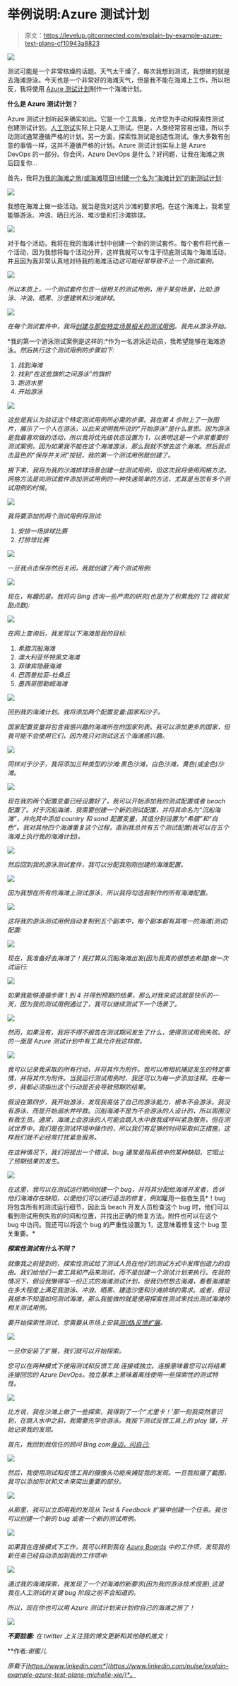 # 举例说明:Azure 测试计划

> 原文：<https://levelup.gitconnected.com/explain-by-example-azure-test-plans-cf10943a8823>

![](img/3418c320b31de55e9b8df6ccc1a3ec26.png)

测试可能是一个非常枯燥的话题。天气太干燥了，每次我想到测试，我想做的就是去海滩游泳。今天也是一个非常好的海滩天气，但是我不能在海滩上工作，所以相反，我将使用 [Azure 测试计划](https://azure.microsoft.com/en-au/services/devops/test-plans/)制作一个海滩计划。

**什么是 Azure 测试计划？**

Azure 测试计划听起来确实如此。它是一个工具集，允许您为手动和探索性测试创建测试计划。[人工测试](https://en.wikipedia.org/wiki/Manual_testing)实际上只是人工测试。但是，人类经常容易出错，所以手动测试通常遵循严格的计划。另一方面，探索性测试是创造性测试。像大多数有创意的事情一样，这并不遵循严格的计划。Azure 测试计划实际上是 Azure DevOps 的一部分。你会问，Azure DevOps 是什么？好问题，让我在海滩之旅后回复你…

首先，我将[为我的海滩之旅(或海滩项目)创建一个名为“海滩计划”的新测试计划](https://docs.microsoft.com/en-us/azure/devops/test/create-a-test-plan?view=azure-devops):

![](img/9174059516c23c7980e9e0d1cc8a04fc.png)

我想在海滩上做一些活动。就当是我对这片沙滩的要求吧。在这个海滩上，我希望能够游泳、冲浪、晒日光浴、堆沙堡和打沙滩排球。

![](img/e3d5a1069a625cb3ca21e4d558cd0fc8.png)

对于每个活动，我将在我的海滩计划中创建一个新的测试套件。每个套件将代表一个活动，因为我想将每个活动分开，这样我就可以专注于彻底测试每个海滩活动，并且因为我非常认真地对待我的海滩活动*这可能经常导致不止一个测试案例。*

*![](img/b707691f9ea89522ec7af5177b34e30f.png)*

*所以本质上，一个测试套件包含一组相关的测试用例，用于某些场景，比如:游泳、冲浪、晒黑、沙堡建筑和沙滩排球。*

*![](img/1a47f7404c2849d7a10b722cd7183e8d.png)*

*在每个测试套件中，我将[创建与那些特定场景相关的测试用例](https://docs.microsoft.com/en-us/azure/devops/test/create-test-cases?view=azure-devops)。我先从游泳开始。*

*我的第一个游泳测试案例是这样的:*作为一名游泳运动员，我希望能够在海滩游泳。*然后执行这个测试用例的步骤如下:*

1.  *找到海滩*
2.  *找到“在这些旗帜之间游泳”的旗帜*
3.  *跑进水里*
4.  *开始游泳*

*![](img/bc6aa4c6cf08eb689a3b53de4a2ad236.png)*

*这些是我认为验证这个特定测试用例所必需的步骤。我在第 4 步附上了一张图片，展示了一个人在游泳，以此来说明我所说的“开始游泳”是什么意思。因为游泳是我最喜欢做的活动，所以我将优先级状态设置为 1，以表明这是一个非常重要的测试案例，因为如果我不能在这个海滩游泳，那么我就不想去这个海滩。然后我点击蓝色的“保存并关闭”按钮，我的第一个测试用例就创建了。*

*接下来，我将为我的沙滩排球场景创建一些测试用例，但这次我将使用网格方法。网格方法是向测试套件添加测试用例的一种快速简单的方法，尤其是当您有多个测试用例的时候。*

*![](img/5bfb8832ddab161eaa637380d19ce0b9.png)*

*我将要添加的两个测试用例将测试:*

1.  *安排一场排球比赛*
2.  *打排球比赛*

*![](img/89c47c0f9a6eabf1ab938c95537897cf.png)*

*一旦我点击保存然后关闭，我就创建了两个测试用例:*

*![](img/5be8fc5fd783e4605b6905ddc9d1ddb3.png)*

*现在，有趣的是。我将向 Bing 咨询一些严肃的研究(也是为了积累我的 T2 微软奖励点数):*

*![](img/532ad1452371dd333aebd378dd9765f2.png)*

*在网上查询后，我发现以下海滩是我的目标:*

1.  *希腊沉船海滩*
2.  *澳大利亚怀特黑文海滩*
3.  *菲律宾隐蔽海滩*
4.  *巴西普拉亚-杜桑丘*
5.  *墨西哥图勒姆海滩*

*![](img/26593202657668e2cde278f044648c0d.png)*

*回到我的海滩计划。我将添加两个配置变量:*国家和沙子*。*

*国家配置变量将包含我感兴趣的海滩所在的国家列表。我可以添加更多的国家，但我可能不会使用它们，因为我只对测试这五个海滩感兴趣。*

*![](img/7087a65f5490c12807d9ea02a4d6a884.png)*

*同样对于沙子，我将添加三种类型的沙滩:黑色沙滩，白色沙滩，黄色(或金色)沙滩。*

*![](img/f102672c72b98ec30f6e04656842aa1b.png)*

*现在我的两个配置变量已经设置好了，我可以开始添加我的测试配置或者 beach 配置了。对于沉船海滩，我需要创建一个新的测试配置，并将其命名为“沉船海滩”，并向其中添加 country 和 sand 配置变量，其值分别设置为“希腊”和“白色”。我对其他四个海滩重复这个过程，直到我总共有五个测试配置(我可以在五个海滩上执行我的海滩计划)。*

*![](img/a2aebe8b0d8f0a91c65ed2c32bd402cc.png)*

*然后回到我的游泳测试套件，我可以分配我刚刚创建的海滩配置。*

*![](img/d814886988626322fedd7c0ac09c8202.png)*

*因为我想在所有的海滩上测试游泳，所以我将勾选我制作的所有海滩配置。*

*![](img/dac0f1d54dcf275efcd126a5973a1869.png)*

*这将我的游泳测试用例自动复制到五个副本中，每个副本都有其唯一的海滩(测试)配置:*

*![](img/e11fa818ffedb484cd1bc3832c7411fc.png)*

*现在，我准备好去海滩了！我打算从沉船海滩出发(因为我真的很想去希腊)做一次试运行:*

*![](img/d7eb6f649a291e887825b38126ccbbea.png)*

*如果我能够遵循步骤 1 到 4 并得到预期的结果，那么对我来说这就是快乐的一天，因为我的测试用例通过了，我可以继续测试下一个场景了。*

*![](img/bfd293590d9e110f25e855f3075db16a.png)*

*然而，如果没有，我将不得不报告在测试期间发生了什么，使得测试用例失败。好的一面是 Azure 测试计划中有工具允许我这样做。*

*![](img/3a9fb2f9b6867acd8178d0104f3666cb.png)*

*我可以记录我采取的所有行动，并将其作为附件。我可以用相机捕捉发生的特定事情，并将其作为附件。当我运行测试用例时，我还可以为每一步添加注释。在每一步，我都必须指出这个行动是否会导致预期的结果。*

*假设在第四步，我开始游泳，发现我高估了自己的游泳能力，根本不会游泳。我没有游泳，而是开始溺水并呼救。沉船海滩不是为不会游泳的人设计的，所以周围没有救生员。通常，海滩上会游泳的人可能会跳入水中救我或呼叫紧急服务，但在测试世界中，我们是在测试环境中操作的，所以我们有足够的时间采取纠正措施，这样我们就不必经常打扰紧急服务。*

*在这种情况下，我们将提出一个错误。bug 通常是指系统中的某种缺陷，它阻止了预期结果的发生。*

*![](img/5f8bbc110c22c9341d13398ac516598a.png)*

*在这里，我可以在测试运行期间创建一个 bug，并将其分配给海滩开发者，告诉他们海滩存在缺陷，以便他们可以进行适当的修复，例如*雇用一些救生员*！bug 将包含所有的测试运行细节，因此当 beach 开发人员检查这个 bug 时，他们可以看到测试用例失败的时间和位置，并找出正确的修复方法。附件也可以在这个 bug 中访问。我还可以将这个 bug 的严重性设置为 1，这意味着修复这个 bug 至关重要。*

***探索性测试有什么不同？***

*就像我之前提到的，探索性测试给了测试人员在他们的测试方式中发挥创造力的自由。我们给他们一套工具和产品来测试，而不是创建一个测试计划来执行。在我的情况下，假设我懒得写一份正式的海滩测试计划，但我仍然想去海滩，看看海滩能在多大程度上满足我游泳、冲浪、晒黑、建造沙堡和沙滩排球的需求。或者，假设我根本不知道如何测试海滩，那么我能做的就是使用探索性测试来找出测试海滩的相关测试用例。*

*要开始探索性测试，您需要从市场上安装[测试&反馈扩展](https://docs.microsoft.com/en-us/azure/devops/test/perform-exploratory-tests?view=azure-devops)。*

*![](img/dbaa3916dbcca89f32e67bf2152ef903.png)*

*一旦你安装了扩展，我们就可以开始探索。*

*您可以在两种模式下使用测试和反馈工具:*连接或独立*。连接意味着您可以将结果连接回您的 Azure DevOps。独立基本上意味着离线使用一些探索性的测试特性。*

*![](img/2e491e461a5dd296bb399f8fafe593d0.png)*

*比方说，我在沙滩上做了一些探索，我得到了一个“*尤里卡！*‘那一刻我突然意识到，在跳入水中之前，我需要先学会游泳。我按下测试反馈工具上的 play 键，开始记录我的发现。*

*首先，我回到我信任的顾问 Bing.com[身边，问自己:](http://bing.com/)*

*![](img/a1a8cc49a2236bdd1148660e682f115a.png)*

*然后，我使用测试和反馈工具的摄像头功能来捕捉我的发现。一旦我拍摄了截图，我可以添加形状和文本来突出重要的部分。*

*![](img/fa8c47f4715e189af345ac4273b53974.png)*

*从那里，我可以立即用我的发现从 Test & Feedback 扩展中创建一个任务。我也可以创建一个新的 bug 或者一个新的测试用例。*

*![](img/b5d9fc3fe29d36fe13132d91de643de8.png)*

*如果我在连接模式下工作，我可以转到我在 [Azure Boards](https://azure.microsoft.com/en-au/services/devops/boards/) 中的工作项，发现我的新任务已经自动添加到我的工作项中:*

*![](img/c41c6418bb815b20304948cbbc4ce0d7.png)*

*通过我的海滩探索，我发现了一个对海滩的新要求(因为我的游泳技术很差),这是我在人工测试的关键 bug 阶段之前不会知道的。*

*所以，现在你也可以用 Azure 测试计划来计划你自己的海滩之旅了！*

*![](img/b6708de9929be33cdbe9e9a7d6241b5b.png)*

****不要脸塞:*** 在 twitter 上关注我的博文更新和其他随机推文！*

**作者:*谢蜜儿*

**原载于*[*https://www.linkedin.com*](https://www.linkedin.com/pulse/explain-example-azure-test-plans-michelle-xie/)*。**